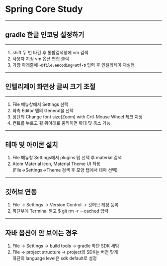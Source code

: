 # Spring Core Study

---
## gradle 한글 인코딩 설정하기

---
1. shift 두 번 타건 후 통합검색창에 vm 검색
2. 사용자 지정 vm 옵션 편집 클릭
3. 가장 아래줄에 **`-Dfile.encoding=utf-8`** 입력 후 인텔리제이 재실행

---
## 인텔리제이 화면상 글씨 크기 조절

---
1. File 메뉴창에서 Settings 선택
2. 좌측 Editor 탭의 General을 선택
3. 상단의 Change font size(Zoom) with Crtl-Mouse Wheel 체크 지정
4. 컨트롤 누르고 휠 위아래로 움직이면 확대 및 축소 가능.

---
## 테마 및 아이콘 설치

1. File 메뉴창 Settings에서 plugins 탭 선택 후 material 검색
2. Atom Material icon, Material Theme UI 적용  
(File->Settings->Theme 검색 후 모양 탭에서 테마 선택)

---

## 깃허브 연동
1. File -> Settings -> Version Control -> 깃허브 계정 등록
2. 하단부에 Terminal 열고 $ git rm -r --cached 입력

---
## 자바 옵션이 안 보이는 경우
1. File -> Settings -> build tools -> gradle 하단 SDK 세팅
2. File -> project structure -> project의 SDK는 버전 맞게    
 하단의 language level은 sdk default로 설정